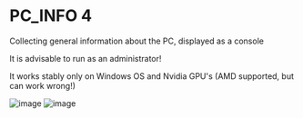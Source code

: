 # PC_INFO 4
Collecting general information about the PC, displayed as a console

It is advisable to run as an administrator!

It works stably only on Windows OS and Nvidia GPU's (AMD supported, but can work wrong!)

![image](https://user-images.githubusercontent.com/104412752/225672835-b1259bc1-5b86-46df-bf71-9eb24ad18a3a.png)
![image](https://user-images.githubusercontent.com/104412752/225672989-f29400b1-267a-413e-a961-c39bb662dad5.png)
